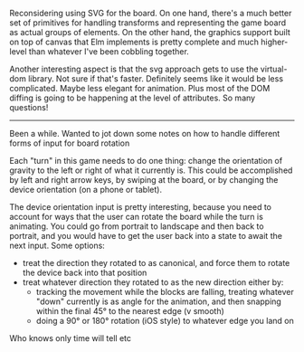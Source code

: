 Reconsidering using SVG for the board. On one hand, there's a much better set of primitives for handling transforms and representing the game board as actual groups of elements. On the other hand, the graphics support built on top of canvas that Elm implements is pretty complete and much higher-level than whatever I've been cobbling together.

Another interesting aspect is that the svg approach gets to use the virtual-dom library. Not sure if that's faster. Definitely seems like it would be less complicated. Maybe less elegant for animation. Plus most of the DOM diffing is going to be happening at the level of attributes. So many questions!

- - -

Been a while. Wanted to jot down some notes on how to handle different forms of input for board rotation

Each "turn" in this game needs to do one thing: change the orientation of gravity to the left or right of what it currently is. This could be accomplished by left and right arrow keys, by swiping at the board, or by changing the device orientation (on a phone or tablet).

The device orientation input is pretty interesting, because you need to account for ways that the user can rotate the board while the turn is animating. You could go from portrait to landscape and then back to portrait, and you would have to get the user back into a state to await the next input. Some options:

- treat the direction they rotated to as canonical, and force them to rotate the device back into that position
- treat whatever direction they rotated to as the new direction either by:
  - tracking the movement while the blocks are falling, treating whatever "down" currently is as angle for the animation, and then snapping within the final 45° to the nearest edge (v smooth)
  - doing a 90° or 180° rotation (iOS style) to whatever edge you land on

Who knows only time will tell etc
